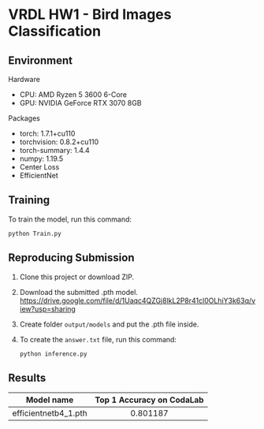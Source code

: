 # VRDL HW1 - Bird Images Classification

## Environment
Hardware
* CPU: AMD Ryzen 5 3600 6-Core
* GPU: NVIDIA GeForce RTX 3070 8GB

Packages
* torch: 1.7.1+cu110
* torchvision: 0.8.2+cu110
* torch-summary: 1.4.4
* numpy: 1.19.5
* Center Loss
* EfficientNet

## Training

To train the model, run this command:

```
python Train.py
```

## Reproducing Submission
1. Clone this project or download ZIP.


2. Download the submitted .pth model.
https://drive.google.com/file/d/1Uaqc4QZGj8lkL2P8r41cl0OLhiY3k63q/view?usp=sharing

3. Create folder `output/models` and put the .pth file inside.


4. To create the `answer.txt` file, run this command:
    ```
    python inference.py
    ```

## Results
| Model name         | Top 1 Accuracy on CodaLab  |
| :-: | :-: |
| efficientnetb4_1.pth   |     0.801187         |

